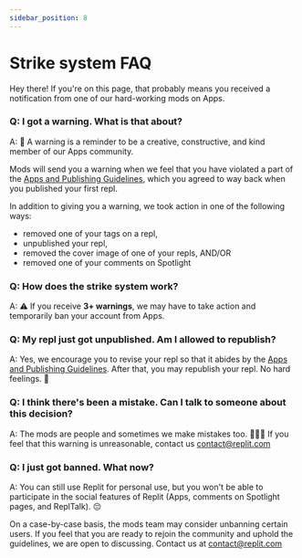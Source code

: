 ```yaml
---
sidebar_position: 8
---
```


# Strike system FAQ

Hey there! If you're on this page, that probably means you received a notification from one of our hard-working mods on Apps. 

### **Q: I got a warning. What is that about?** 

A: 🐝 A warning is a reminder to be a creative, constructive, and kind member of our Apps community. 

Mods will send you a warning when we feel that you have violated a part of the [Apps and Publishing Guidelines](https://docs.replit.com/repls/apps-and-publishing), which you agreed to way back when you published your first repl. 

In addition to giving you a warning, we took action in one of the following ways: 

* removed one of your tags on a repl,
* unpublished your repl,
* removed the cover image of one of your repls, AND/OR 
* removed one of your comments on Spotlight

### **Q: How does the strike system work?** 

A: ⚠️ If you receive **3+ warnings**, we may have to take action and temporarily ban your account from Apps. 

### **Q: My repl just got unpublished. Am I allowed to republish?** 

A: Yes, we encourage you to revise your repl so that it abides by the [Apps and Publishing Guidelines](https://docs.replit.com/repls/apps-and-publishing). After that, you may republish your repl. No hard feelings. 🤝

### **Q: I think there's been a mistake. Can I talk to someone about this decision?**

A: The mods are people and sometimes we make mistakes too. 🙋🏽‍♀️‍️ If you feel that this warning is unreasonable, contact us contact@replit.com

### **Q: I just got banned. What now?**

A: You can still use Replit for personal use, but you won't be able to participate in the social features of Replit (Apps, comments on Spotlight pages, and ReplTalk). 😔

On a case-by-case basis, the mods team may consider unbanning certain users. If you feel that you are ready to rejoin the community and uphold the guidelines, we are open to discussing. Contact us at contact@replit.com
